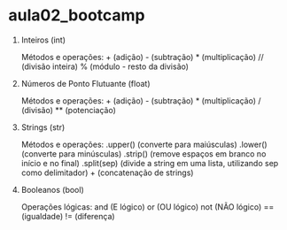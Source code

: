 # aula02_bootcamp

1. Inteiros (int)

    Métodos e operações:
        + (adição)
        - (subtração)
        * (multiplicação)
        // (divisão inteira)
        % (módulo - resto da divisão)

2. Números de Ponto Flutuante (float)

    Métodos e operações:
        + (adição)
        - (subtração)
        * (multiplicação)
        / (divisão)
        ** (potenciação)

3. Strings (str)

    Métodos e operações:
        .upper() (converte para maiúsculas)
        .lower() (converte para minúsculas)
        .strip() (remove espaços em branco no início e no final)
        .split(sep) (divide a string em uma lista, utilizando sep como delimitador)
        + (concatenação de strings)

4. Booleanos (bool)

    Operações lógicas:
        and (E lógico)
        or (OU lógico)
        not (NÃO lógico)
        == (igualdade)
        != (diferença)
